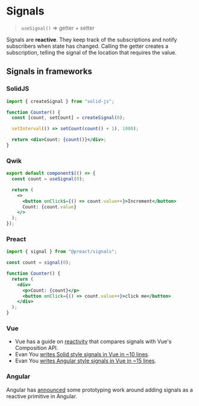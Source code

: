 # Signals

> `useSignal()` => getter + setter

Signals are **reactive**. They keep track of the subscriptions and notify subscribers when state has changed. Calling the getter creates a subscription, telling the signal of the location that requires the value.

## Signals in frameworks

### SolidJS

```jsx
import { createSignal } from "solid-js";

function Counter() {
  const [count, setCount] = createSignal(0);

  setInterval(() => setCount(count() + 1), 1000);

  return <div>Count: {count()}</div>;
}
```

### Qwik

```jsx
export default component$(() => {
  const count = useSignal(0);

  return (
    <>
      <button onClick$={() => count.value++}>Increment</button>
      Count: {count.value}
    </>
  );
});
```

### Preact

```jsx
import { signal } from "@preact/signals";

const count = signal(0);

function Counter() {
  return (
    <div>
      <p>Count: {count}</p>
      <button onClick={() => count.value++}>click me</button>
    </div>
  );
}
```

### Vue

- Vue has a guide on [reactivity](https://vuejs.org/guide/extras/reactivity-in-depth.html#connection-to-signals) that compares signals with Vue's Composition API.
- Evan You [writes Solid style signals in Vue in ~10 lines](https://twitter.com/youyuxi/status/1618181618069573633).
- Evan You [writes Angular style signals in Vue in ~15 lines](https://twitter.com/youyuxi/status/1628214809631293440).

### Angular
 
Angular has [announced](https://github.com/angular/angular/discussions/49090) some prototyping work around adding signals as a reactive primitive in Angular.
